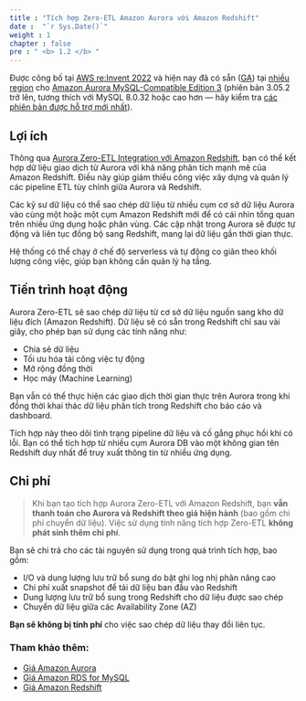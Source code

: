 ```yaml
---
title : "Tích hợp Zero-ETL Amazon Aurora với Amazon Redshift"
date :  "`r Sys.Date()`" 
weight : 1 
chapter : false
pre : " <b> 1.2 </b> "
---
```


Được công bố tại [AWS re:Invent 2022](https://youtu.be/Xus8C2s5K9A?t=2212) và hiện nay đã có sẵn ([GA](https://aws.amazon.com/about-aws/whats-new/2023/11/aws-general-availability-amazon-aurora-mysql-zero-etl-integration-redshift/)) tại [nhiều region](https://docs.aws.amazon.com/AmazonRDS/latest/AuroraUserGuide/Concepts.Aurora_Fea_Regions_DB-eng.Feature.Zero-ETL.html) cho [Amazon Aurora MySQL-Compatible Edition 3](https://aws.amazon.com/rds/aurora/mysql-features/) (phiên bản 3.05.2 trở lên, tương thích với MySQL 8.0.32 hoặc cao hơn — hãy kiểm tra [các phiên bản được hỗ trợ mới nhất](https://docs.aws.amazon.com/AmazonRDS/latest/AuroraUserGuide/Concepts.Aurora_Fea_Regions_DB-eng.Feature.Zero-ETL.html)).

## Lợi ích

Thông qua [Aurora Zero-ETL Integration với Amazon Redshift](1-Zero-ETL/), bạn có thể kết hợp dữ liệu giao dịch từ Aurora với khả năng phân tích mạnh mẽ của Amazon Redshift. Điều này giúp giảm thiểu công việc xây dựng và quản lý các pipeline ETL tùy chỉnh giữa Aurora và Redshift.

Các kỹ sư dữ liệu có thể sao chép dữ liệu từ nhiều cụm cơ sở dữ liệu Aurora vào cùng một hoặc một cụm Amazon Redshift mới để có cái nhìn tổng quan trên nhiều ứng dụng hoặc phân vùng. Các cập nhật trong Aurora sẽ được tự động và liên tục đồng bộ sang Redshift, mang lại dữ liệu gần thời gian thực.

Hệ thống có thể chạy ở chế độ serverless và tự động co giãn theo khối lượng công việc, giúp bạn không cần quản lý hạ tầng.

## Tiến trình hoạt động

Aurora Zero-ETL sẽ sao chép dữ liệu từ cơ sở dữ liệu nguồn sang kho dữ liệu đích (Amazon Redshift). Dữ liệu sẽ có sẵn trong Redshift chỉ sau vài giây, cho phép bạn sử dụng các tính năng như:

- Chia sẻ dữ liệu
- Tối ưu hóa tải công việc tự động
- Mở rộng đồng thời
- Học máy (Machine Learning)

Bạn vẫn có thể thực hiện các giao dịch thời gian thực trên Aurora trong khi đồng thời khai thác dữ liệu phân tích trong Redshift cho báo cáo và dashboard.

Tích hợp này theo dõi tình trạng pipeline dữ liệu và cố gắng phục hồi khi có lỗi. Bạn có thể tích hợp từ nhiều cụm Aurora DB vào một không gian tên Redshift duy nhất để truy xuất thông tin từ nhiều ứng dụng.

## Chi phí

> Khi bạn tạo tích hợp Aurora Zero-ETL với Amazon Redshift, bạn **vẫn thanh toán cho Aurora và Redshift theo giá hiện hành** (bao gồm chi phí chuyển dữ liệu). Việc sử dụng tính năng tích hợp Zero-ETL **không phát sinh thêm chi phí**.

Bạn sẽ chi trả cho các tài nguyên sử dụng trong quá trình tích hợp, bao gồm:

- I/O và dung lượng lưu trữ bổ sung do bật ghi log nhị phân nâng cao
- Chi phí xuất snapshot để tải dữ liệu ban đầu vào Redshift
- Dung lượng lưu trữ bổ sung trong Redshift cho dữ liệu được sao chép
- Chuyển dữ liệu giữa các Availability Zone (AZ)

**Bạn sẽ không bị tính phí** cho việc sao chép dữ liệu thay đổi liên tục.

### Tham khảo thêm:

- [Giá Amazon Aurora](https://aws.amazon.com/rds/aurora/pricing/)
- [Giá Amazon RDS for MySQL](https://aws.amazon.com/rds/mysql/pricing/)
- [Giá Amazon Redshift](https://aws.amazon.com/redshift/pricing/)